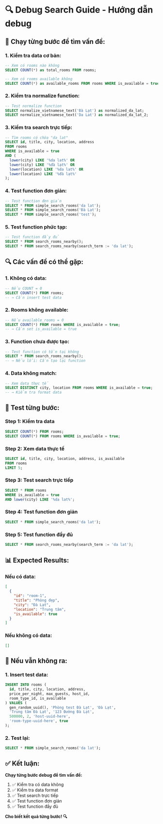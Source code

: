 # 🔍 Debug Search Guide - Hướng dẫn debug

## 🎯 **Chạy từng bước để tìm vấn đề:**

### **1. Kiểm tra data cơ bản:**
```sql
-- Xem có rooms nào không
SELECT COUNT(*) as total_rooms FROM rooms;

-- Xem có rooms available không
SELECT COUNT(*) as available_rooms FROM rooms WHERE is_available = true;
```

### **2. Kiểm tra normalize function:**
```sql
-- Test normalize function
SELECT normalize_vietnamese_text('Đà Lạt') as normalized_da_lat;
SELECT normalize_vietnamese_text('Da Lat') as normalized_da_lat_2;
```

### **3. Kiểm tra search trực tiếp:**
```sql
-- Tìm rooms có chứa "da lat"
SELECT id, title, city, location, address 
FROM rooms 
WHERE is_available = true 
AND (
  lower(city) LIKE '%da lat%' OR
  lower(city) LIKE '%đà lạt%' OR
  lower(location) LIKE '%da lat%' OR
  lower(location) LIKE '%đà lạt%'
);
```

### **4. Test function đơn giản:**
```sql
-- Test function đơn giản
SELECT * FROM simple_search_rooms('da lat');
SELECT * FROM simple_search_rooms('Đà Lạt');
SELECT * FROM simple_search_rooms('test');
```

### **5. Test function phức tạp:**
```sql
-- Test function đầy đủ
SELECT * FROM search_rooms_nearby();
SELECT * FROM search_rooms_nearby(search_term := 'da lat');
```

## 🔍 **Các vấn đề có thể gặp:**

### **1. Không có data:**
```sql
-- Nếu COUNT = 0
SELECT COUNT(*) FROM rooms;
-- → Cần insert test data
```

### **2. Rooms không available:**
```sql
-- Nếu available_rooms = 0
SELECT COUNT(*) FROM rooms WHERE is_available = true;
-- → Cần set is_available = true
```

### **3. Function chưa được tạo:**
```sql
-- Test function có tồn tại không
SELECT * FROM search_rooms_nearby();
-- → Nếu lỗi: Cần tạo lại function
```

### **4. Data không match:**
```sql
-- Xem data thực tế
SELECT DISTINCT city, location FROM rooms WHERE is_available = true;
-- → Kiểm tra format data
```

## 🚀 **Test từng bước:**

### **Step 1: Kiểm tra data**
```sql
SELECT COUNT(*) FROM rooms;
SELECT COUNT(*) FROM rooms WHERE is_available = true;
```

### **Step 2: Xem data thực tế**
```sql
SELECT id, title, city, location, address, is_available 
FROM rooms 
LIMIT 5;
```

### **Step 3: Test search trực tiếp**
```sql
SELECT * FROM rooms 
WHERE is_available = true 
AND lower(city) LIKE '%da lat%';
```

### **Step 4: Test function đơn giản**
```sql
SELECT * FROM simple_search_rooms('da lat');
```

### **Step 5: Test function đầy đủ**
```sql
SELECT * FROM search_rooms_nearby(search_term := 'da lat');
```

## 📊 **Expected Results:**

### **Nếu có data:**
```json
[
  {
    "id": "room-1",
    "title": "Phòng đẹp",
    "city": "Đà Lạt",
    "location": "Trung tâm",
    "is_available": true
  }
]
```

### **Nếu không có data:**
```json
[]
```

## 🎯 **Nếu vẫn không ra:**

### **1. Insert test data:**
```sql
INSERT INTO rooms (
  id, title, city, location, address, 
  price_per_night, max_guests, host_id, 
  room_type_id, is_available
) VALUES (
  gen_random_uuid(), 'Phòng test Đà Lạt', 'Đà Lạt', 
  'Trung tâm Đà Lạt', '123 Đường Đà Lạt',
  500000, 2, 'host-uuid-here', 
  'room-type-uuid-here', true
);
```

### **2. Test lại:**
```sql
SELECT * FROM simple_search_rooms('da lat');
```

## ✅ **Kết luận:**

**Chạy từng bước debug để tìm vấn đề:**
1. ✅ Kiểm tra có data không
2. ✅ Kiểm tra data format
3. ✅ Test search trực tiếp
4. ✅ Test function đơn giản
5. ✅ Test function đầy đủ

**Cho biết kết quả từng bước! 🔍**
